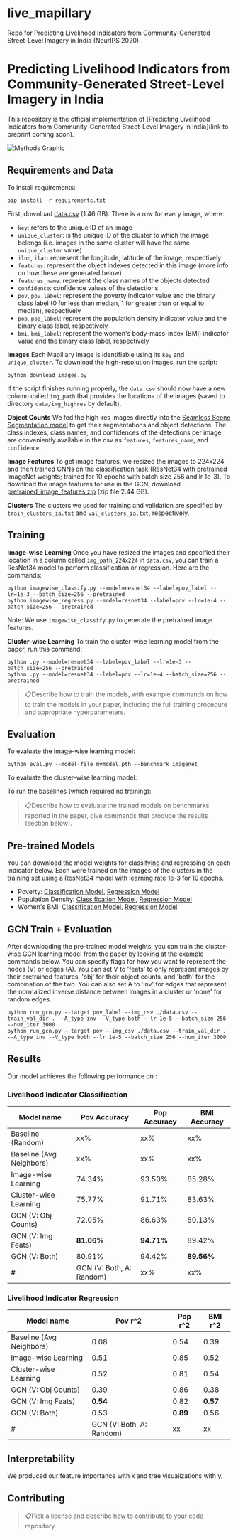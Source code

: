 # live_mapillary
Repo for Predicting Livelihood Indicators from Community-Generated Street-Level Imagery in India (NeurIPS 2020).  

# Predicting Livelihood Indicators from Community-Generated Street-Level Imagery in India

This repository is the official implementation of [Predicting Livelihood Indicators from Community-Generated Street-Level Imagery in India](link to preprint coming soon). 

![Methods Graphic](https://drive.google.com/uc?export=view&id=16yNKOv9N830IJAz9hnQa92RIp83MXsbm)

## Requirements and Data

To install requirements:

```setup
pip install -r requirements.txt
```

First, download [data.csv](https://drive.google.com/file/d/1HgzZA55fQwUmSpmMJHXJwKsoUHZ4Zzaw/view?usp=sharing) (1.46 GB). 
There is a row for every image, where:
- `key`: refers to the unique ID of an image
- `unique_cluster`: is the unique ID of the cluster to which the image belongs (i.e. images in the same cluster will have the same `unique_cluster` value)
- `ilon`, `ilat`: represent the longitude, latitude of the image, respectively 
- `features`: represent the object indexes detected in this image (more info on how these are generated below)
- `features_name`: represent the class names of the objects detected 
- `confidence`: confidence values of the detections 
-  `pov`, `pov_label`: represent the poverty indicator value and the binary class label (0 for less than median, 1 for greater than or equal to median), respectively 
- `pop`, `pop_label`: represent the population density indicator value and the binary class label, respectively
- `bmi`, `bmi_label`: represent the women's body-mass-index (BMI) indicator value and the binary class label, respectively

**Images**
Each Mapillary image is identifiable using its `key` and `unique_cluster`. 
To download the high-resolution images, run the script: 
```download
python download_images.py
```
If the script finishes running properly, the `data.csv` should now have a new column called `img_path` that provides the locations of the images (saved to directory `data/img_highres` by default).

**Object Counts**
We fed the high-res images directly into the [Seamless Scene Segmentation model](https://github.com/mapillary/seamseg) to get their segmentations and object detections. The class indexes, class names, and confidences of the detections per image are conveniently available in the csv as `features`, `features_name`, and `confidence`. 

**Image Features**
To get image features, we resized the images to 224x224 and then trained CNNs on the classification task (ResNet34 with pretrained ImageNet weights; trained for 10 epochs with batch size 256 and lr 1e-3). To download the image features for use in the GCN, download [pretrained_image_features.zip](https://drive.google.com/file/d/1tYcegp9zYwFkV5Xgtgfq1-ytOGMTDt-Z/view?usp=sharing) (zip file 2.44 GB).

**Clusters**
The clusters we used for training and validation are specified by `train_clusters_ia.txt` and `val_clusters_ia.txt`, respectively.

## Training

**Image-wise Learning**
Once you have resized the images and specified their location in a column called `img_path_224x224` in `data.csv`, you can train a ResNet34 model to perform classification or regression. Here are the commands:

```train
python imagewise_classify.py --model=resnet34 --label=pov_label --lr=1e-3 --batch_size=256 --pretrained
python imagewise_regress.py --model=resnet34 --label=pov --lr=1e-4 --batch_size=256 --pretrained
```
Note: We use `imagewise_classify.py` to generate the pretrained image features.

**Cluster-wise Learning**
To train the cluster-wise learning model from the paper, run this command:
```train
python .py --model=resnet34 --label=pov_label --lr=1e-3 --batch_size=256 --pretrained
python .py --model=resnet34 --label=pov --lr=1e-4 --batch_size=256 --pretrained
```

> 📋Describe how to train the models, with example commands on how to train the models in your paper, including the full training procedure and appropriate hyperparameters.

## Evaluation

To evaluate the image-wise learning model:

```eval
python eval.py --model-file mymodel.pth --benchmark imagenet
```

To evaluate the cluster-wise learning model:

To run the baselines (which required no training):

> 📋Describe how to evaluate the trained models on benchmarks reported in the paper, give commands that produce the results (section below).

## Pre-trained Models

You can download the model weights for classifying and regressing on each indicator below. Each were trained on the images of the clusters in the training set using a ResNet34 model with learning rate 1e-3 for 10 epochs.

- Poverty: [Classification Model](https://drive.google.com/file/d/11ftmp0hHsnZHpRDkqAEdaMWC-WhDn-LM/view?usp=sharing), [Regression Model](https://drive.google.com/file/d/1c9Lyxhp3QZZsdd2GlcSDFNFv82TCLH0f/view?usp=sharing) 
- Population Density: [Classification Model](https://drive.google.com/file/d/1uDP1SC_mO2Sl7rSEUYchcoKTaSHQrBTz/view?usp=sharing), [Regression Model](https://drive.google.com/file/d/1lGH5GvxvDtsyHVO5vZaR8iESHzczqPC8/view?usp=sharing) 
- Women's BMI: [Classification Model](https://drive.google.com/file/d/1XR5wpy-OV3LbAdh74LXnqvGhJVcR-ev9/view?usp=sharing), [Regression Model](https://drive.google.com/mymodel.pth) 

## GCN Train + Evaluation

After downloading the pre-trained model weights, you can train the cluster-wise GCN learning model from the paper by looking at the example commands below. You can specify flags for how you want to represent the nodes (V) or edges (A). You can set V to 'feats' to only represent images by their pretrained features, 'obj' for their object counts, and 'both' for the combination of the two. You can also set A to 'inv' for edges that represent the normalized inverse distance between images in a cluster or 'none' for random edges.

```train
python run_gcn.py --target pov_label --img_csv ./data.csv --train_val_dir . --A_type inv --V_type both --lr 1e-5 --batch_size 256 --num_iter 3000
python run_gcn.py --target pov --img_csv ./data.csv --train_val_dir . --A_type inv --V_type both --lr 1e-5 --batch_size 256 --num_iter 3000
```

## Results

Our model achieves the following performance on :

### Livelihood Indicator Classification

| Model name              | Pov Accuracy    | Pop Accuracy   | BMI Accuracy   |
| ----------------------- |---------------- | -------------- | -------------- |
| Baseline (Random)       |     xx%         |      xx%       |       xx%      |
| Baseline (Avg Neighbors)|     xx%         |      xx%       |       xx%      |
| Image-wise Learning     |     74.34%      |      93.50%    |       85.28%   |
| Cluster-wise Learning   |     75.77%      |      91.71%    |       83.63%   |
| GCN (V: Obj Counts)     |     72.05%      |      86.63%    |       80.13%   |
| GCN (V: Img Feats)      |     **81.06%**      |      **94.71%**    |       89.42%   |
| GCN (V: Both)           |     80.91%      |      94.42%    |       **89.56%**   |
#| GCN (V: Both, A: Random)|     xx%         |      xx%       |       xx%      |

### Livelihood Indicator Regression

| Model name              | Pov r^2        | Pop r^2         | BMI r^2        |
| ----------------------- |---------------- | -------------- | -------------- |
| Baseline (Avg Neighbors)|     0.08        |      0.54      |       0.39     |
| Image-wise Learning     |     0.51        |      0.85      |       0.52     |
| Cluster-wise Learning   |     0.52        |      0.81      |       0.54     |
| GCN (V: Obj Counts)     |     0.39        |      0.86      |       0.38     |
| GCN (V: Img Feats)      |     **0.54**        |      0.82      |       **0.57**     |
| GCN (V: Both)           |     0.53        |      **0.89**      |       0.56     |
#| GCN (V: Both, A: Random)|     xx         |      xx       |       x       |


## Interpretability

We produced our feature importance with x and tree visualizations with y.


## Contributing

> 📋Pick a license and describe how to contribute to your code repository. 
